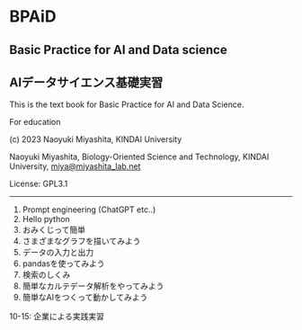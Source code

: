 # BPAiD
## Basic Practice for AI and Data science

## AIデータサイエンス基礎実習

This is the text book for Basic Practice for AI and Data Science.

For education

(c) 2023 Naoyuki Miyashita, KINDAI University

Naoyuki Miyashita, Biology-Oriented Science and Technology, KINDAI University, miya@miyashita_lab.net

License: GPL3.1

----------------------------------------

1. Prompt engineering (ChatGPT etc..)
2. Hello python
3. おみくじって簡単
4. さまざまなグラフを描いてみよう
5. データの入力と出力
6. pandasを使ってみよう
7. 検索のしくみ
8. 簡単なカルテデータ解析をやってみよう
9. 簡単なAIをつくって動かしてみよう

10-15: 企業による実践実習
